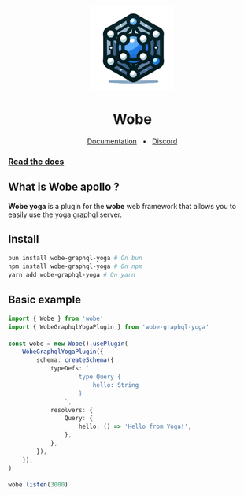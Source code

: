 <p align="center">
  <a href="https://wobe.dev"><img src="/packages/wobe-documentation/assets/logo.png" alt="Logo" height=170></a>
</p>
<h1 align="center">Wobe</h1>

<div align="center">
  <a href="">Documentation</a>
  <span>&nbsp;&nbsp;•&nbsp;&nbsp;</span>
  <a href="">Discord</a>
</div>

### [Read the docs](https://wobe.dev)

## What is Wobe apollo ?

**Wobe yoga** is a plugin for the **wobe** web framework that allows you to easily use the yoga graphql server.

## Install

```sh
bun install wobe-graphql-yoga # On bun
npm install wobe-graphql-yoga # On npm
yarn add wobe-graphql-yoga # On yarn
```

## Basic example

```ts
import { Wobe } from 'wobe'
import { WobeGraphqlYogaPlugin } from 'wobe-graphql-yoga'

const wobe = new Wobe().usePlugin(
	WobeGraphqlYogaPlugin({
		schema: createSchema({
			typeDefs: `
					type Query {
						hello: String
					}
				`,
			resolvers: {
				Query: {
					hello: () => 'Hello from Yoga!',
				},
			},
		}),
	}),
)

wobe.listen(3000)
```
